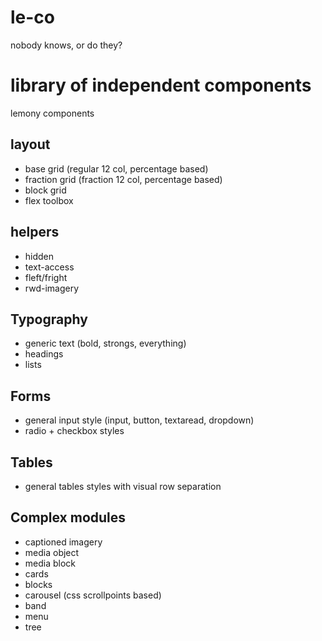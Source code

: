 # le-co
nobody knows, or do they?

# library of independent components
lemony components

## layout 
 - base grid (regular 12 col, percentage based)
 - fraction grid (fraction 12 col, percentage based)
 - block grid
 - flex toolbox

## helpers
 - hidden
 - text-access
 - fleft/fright
 - rwd-imagery

## Typography
 - generic text (bold, strongs, everything)
 - headings
 - lists

## Forms
 - general input style (input, button, textaread, dropdown)
 - radio + checkbox styles

## Tables
 - general tables styles with visual row separation

## Complex modules
 - captioned imagery
 - media object
 - media block
 - cards
 - blocks
 - carousel (css scrollpoints based)
 - band
 - menu
 - tree

